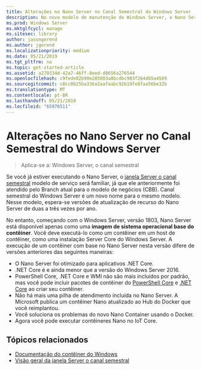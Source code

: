 ```yaml
---
title: Alterações no Nano Server no Canal Semestral do Windows Server
description: No novo modelo de manutenção do Windows Server, o Nano Server é um contêiner apenas do sistema operacional, com algumas alterações de recurso.
ms.prod: Windows Server
ms.mktglfcycl: manage
ms.sitesec: library
author: jasongerend
ms.author: jgerend
ms.localizationpriority: medium
ms.date: 05/21/2019
ms.tgt_pltfrm: na
ms.topic: get-started-article
ms.assetid: a270334d-42a7-46ff-8eed-d8656a276544
ms.openlocfilehash: c9fede02b90e285803a8bcdbc983f264d65a4589
ms.sourcegitcommit: c8cc0b25ba336a2aafaabc92b19fe8faa56be32b
ms.translationtype: MT
ms.contentlocale: pt-BR
ms.lasthandoff: 05/21/2019
ms.locfileid: "65976511"
---
```

# <a name="changes-to-nano-server-in-windows-server-semi-annual-channel"></a>Alterações no Nano Server no Canal Semestral do Windows Server

>Aplica-se a: Windows Server, o canal semestral

Se você já estiver executando o Nano Server, o [janela Server o canal semestral](..\get-started-19\servicing-channels-19.md) modelo de serviço será familiar, já que ele anteriormente foi atendido pelo Branch atual para o modelo de negócios (CBB). Canal semestral do Windows Server é um novo nome para o mesmo modelo. Nesse modelo, espera-se versões de atualização de recurso do Nano Server de duas a três vezes por ano.

No entanto, começando com o Windows Server, versão 1803, Nano Server está disponível apenas como uma **imagem de sistema operacional base do contêiner**. Você deve executá-lo como um contêiner em um host de contêiner, como uma instalação Server Core do Windows Server. A execução de um contêiner com base no Nano Server nesta versão difere de versões anteriores das seguintes maneiras:

- O Nano Server foi otimizado para aplicativos .NET Core.
- .NET Core é e ainda menor que a versão do Windows Server 2016.
- PowerShell Core, .NET Core e WMI não são mais incluídos por padrão, mas você pode incluir pacotes de contêiner do [PowerShell Core](https://hub.docker.com/r/microsoft/powershell/) e [.NET Core](https://hub.docker.com/r/microsoft/dotnet/) ao criar seu contêiner.
- Não há mais uma pilha de atendimento incluída no Nano Server. A Microsoft publica um contêiner Nano atualizado ao Hub do Docker que você reimplantou.
- Você soluciona os problemas do novo Nano Container usando o Docker.
- Agora você pode executar contêineres Nano no IoT Core.

## <a name="related-topics"></a>Tópicos relacionados

- [Documentação do contêiner do Windows](http://aka.ms/windowscontainers)
- [Visão geral da janela Server o canal semestral](..\get-started-19\servicing-channels-19.md)
